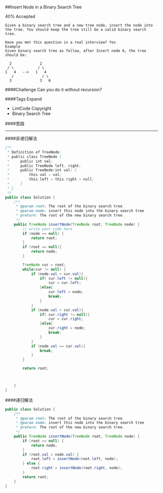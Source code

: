 ##Insert Node in a Binary Search Tree

40% Accepted


	Given a binary search tree and a new tree node, insert the node into the tree. You should keep the tree still be a valid binary search tree.

	Have you met this question in a real interview? Yes
	Example
	Given binary search tree as follow, after Insert node 6, the tree should be:

	  2             2
	 / \           / \
	1   4   -->   1   4
	   /             / \
	  3             3   6

####Challenge
Can you do it without recursion?

####Tags Expand
- LintCode Copyright
- Binary Search Tree

####思路

----
####非递归解法

```java
/**
 * Definition of TreeNode:
 * public class TreeNode {
 *     public int val;
 *     public TreeNode left, right;
 *     public TreeNode(int val) {
 *         this.val = val;
 *         this.left = this.right = null;
 *     }
 * }
 */
public class Solution {
    /**
     * @param root: The root of the binary search tree.
     * @param node: insert this node into the binary search tree
     * @return: The root of the new binary search tree.
     */
    public TreeNode insertNode(TreeNode root, TreeNode node) {
        // write your code here
        if (node == null) {
            return root;
        }
        if (root == null){
            return node;
        }

        TreeNode cur = root;
        while(cur != null) {
            if (node.val < cur.val){
                if( cur.left != null){
                    cur = cur.left;
                }else{
                    cur.left = node;
                    break;
                }
            }
            if (node.val > cur.val){
                if( cur.right != null){
                    cur = cur.right;
                }else{
                    cur.right = node;
                    break;
                }
            }
            if (node.val == cur.val){
                break;
            }
        }

        return root;



    }
}

```


####递归解法

```java
public class Solution {
    /**
     * @param root: The root of the binary search tree.
     * @param node: insert this node into the binary search tree
     * @return: The root of the new binary search tree.
     */
    public TreeNode insertNode(TreeNode root, TreeNode node) {
        if (root == null) {
            return node;
        }
        if (root.val > node.val) {
            root.left = insertNode(root.left, node);
        } else {
            root.right = insertNode(root.right, node);
        }
        return root;
    }
}
```
